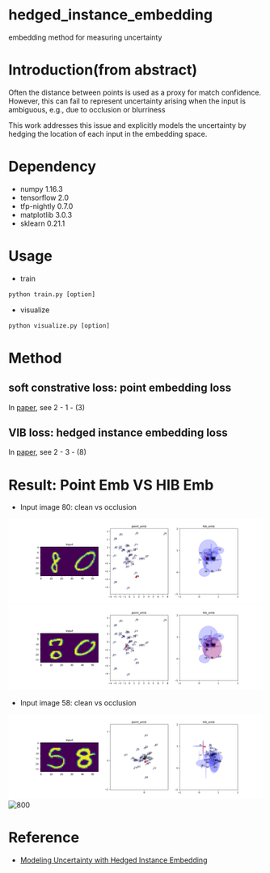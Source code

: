 # hedged_instance_embedding
embedding method for measuring uncertainty

# Introduction(from abstract)

Often the distance between points is used as a proxy for match confidence. However, this can fail to represent uncertainty arising when the input is ambiguous, e.g., due to occlusion or blurriness

This work addresses this issue and explicitly models the uncertainty by hedging the location of each input in the embedding space.

# Dependency

- numpy 1.16.3
- tensorflow 2.0
- tfp-nightly 0.7.0 
- matplotlib 3.0.3
- sklearn 0.21.1

# Usage

- train

```python
python train.py [option]
```
- visualize

```python
python visualize.py [option]
```

# Method

## soft constrative loss: point embedding loss

In [paper](https://arxiv.org/pdf/1810.00319.pdf), see 2 - 1 - (3)


## VIB loss: hedged instance embedding loss

In [paper](https://arxiv.org/pdf/1810.00319.pdf), see 2 - 3 - (8)


# Result: Point Emb VS HIB Emb

- Input image 80: clean vs occlusion

![80c](./result/result21_80.png)
![800](./result/result20_80.png)

- Input image 58: clean vs occlusion

![80c](./result/result39_58.png)
![800](./result/result40_58.png)

# Reference

- [Modeling Uncertainty with Hedged Instance Embedding](https://arxiv.org/pdf/1810.00319.pdf)
